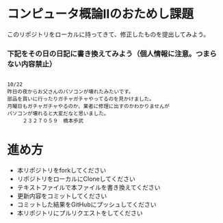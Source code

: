 # コンピュータ概論IIのおためし課題

このリポジトリをローカルに持ってきて、修正したものを提出してみよう。


### 下記をその日の日記に書き換えてみよう（個人情報に注意。つまらない内容禁止）

```

10/22
昨日の夜からお父さんのパソコンが壊れたみたいです。
部品を買いに行ったりガチャガチャやってるのを見かけました。
月曜日もガチャガチャやるのか、業者に修理に出すのかわかりませんが
パソコンが壊れると大変だなと思いました。
　　　２３２７０５９　橋本歩武

```

# 進め方
* 本リポジトリをforkしてください
* リポジトリをローカルにCloneしてください
* テキストファイルで本ファイルを書き換えてください
* 更新内容をコミットしてください
* コミットした結果をGitHubにプッシュしてください
* 本リポジトリにプルリクエストをしてください
